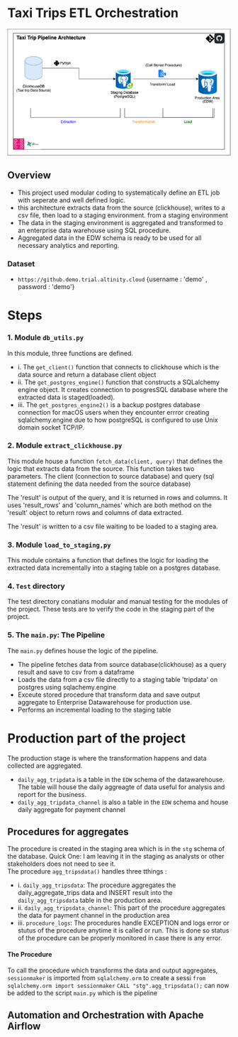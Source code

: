 # Taxi Trips ETL Orchestration 

![Taxi Trips ETL Architecture](assets/taxitrip_etl_architecture.jpg)

## Overview
- This project used modular coding to systematically define an ETL job with seperate and well defined logic.
- this architecture extracts data from the source (clickhouse), writes to a csv file, then load to a staging environment. from a staging environment
- The data in the staging environment is aggregated and transformed to an enterprise data warehouse using SQL procedure. 
- Aggregated data in the EDW schema is ready to be used for all necessary analytics and reporting.

### Dataset

- `https://github.demo.trial.altinity.cloud`
{username : 'demo' , password : 'demo'}

# Steps

### 1. Module `db_utils.py` 

In this module, three functions are defined. 
- i. The `get_client()` function that connects to clickhouse which is the data source and return a database client object
- ii. The `get_postgres_engine()` function that constructs a SQLalchemy engine object. It creates connection to posgresSQL database where the extracted data is staged(loaded).
- iii. The `get_postgres_engine2()` is a backup postgres database connection for macOS users when they encounter errror creating sqlalchemy.engine due to how postgreSQL is configured to use  Unix domain socket TCP/IP.

### 2. Module `extract_clickhouse.py`
This module house a function `fetch_data(client, query)` that defines the logic that extracts data from the source. This function takes two parameters. The client (connection to source database) and query (sql statement defining the data needed from the source database)

The 'result' is output of the query, and it is returned in rows and columns. It uses 'result_rows' and 'column_names' which are both method on the 'result' object  to return rows and columns of data extracted.

The 'result' is written to a csv file waiting to be loaded to a staging area.

### 3. Module `load_to_staging,py`

This module contains a function that defines the logic for loading the extracted data incrementally into a staging table on a postgres database.

### 4. `Test` directory
The test directory conatians modular and manual testing for the modules of the project. These tests are to verify the code in the staging part of the project.

### 5. The `main.py`: The Pipeline
The `main.py` defines house the logic of the pipeline.
- The pipeline fetches data from source database(clickhouse) as a query result and save to csv from a dataframe
- Loads the data from a csv file directly to a staging table 'tripdata' on postgres using sqlachemy.engine
- Exceute stored procedure that transform data and save output aggregate to Enterprise Datawarehouse for production use.
- Performs an incremental loading to the staging table 

# Production part of the project

The production stage is where the transformation happens and data collected are aggregated.
- `daily_agg_tripdata` is a table in the `EDW` schema of the datawarehouse. The table will house the daily aggreagte of data useful for analysis and report for the business.
- `daily_agg_tripdata_channel` is also a table in the `EDW` schema and house daily aggregate for payment channel

## Procedures for aggregates 
The procedure is created in the staging area which is in the `stg` schema of the database. 
Quick One: I am leaving it in the staging as analysts or other stakeholders does not need to see it.  
The procedure  `agg_tripsdata()` handles three tthings :
- i. `daily_agg_tripsdata`: The procedure aggregates the daily_aggregate_trips data and INSERT result into the `daily_agg_tripsdata` table in the production area.
- ii. `daily_agg_tripsdata_channel`: This part of the procedure aggregates the data for payment channel in the production area
- iii. `procedure_logs`: The procedures handle EXCEPTION and logs error or stutus of the procedure anytime it is called or run.
    This is done so status of the procedure can be properly monitored in case there is any error.

#### The Procedure
To call the procedure which transforms the data and output aggregates, `sessionmaker` is imported from `sqlalchemy.orm` to create a sessi
`from sqlalchemy.orm import sessionmaker`
`CALL "stg".agg_tripsdata();` can now be added to the script `main.py` which is the pipeline 

## Automation and Orchestration with Apache Airflow
